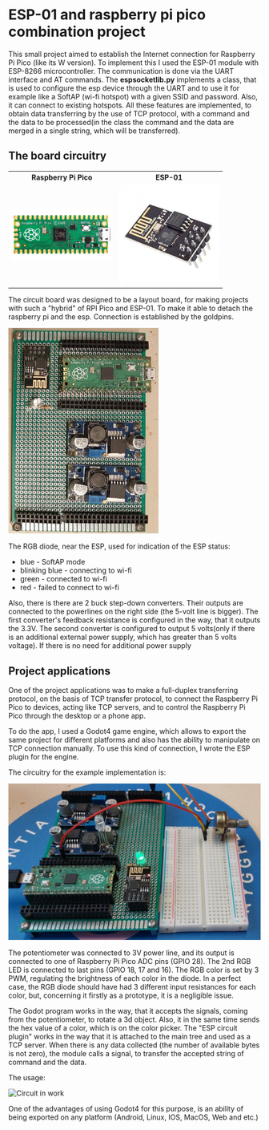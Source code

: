 <h1>ESP-01 and raspberry pi pico combination project</h1>
<p>This small project aimed to establish the Internet connection for Raspberry Pi Pico (like its W version). To implement this I used the ESP-01 module with ESP-8266 microcontroller. The communication is done via the UART interface and AT commands. The <b>espsocketlib.py</b> implements a class, that is used to configure the esp device through the UART and to use it for example like a SoftAP (wi-fi hotspot) with a given SSID and password. Also, it can connect to existing hotspots. All these features are implemented, to obtain data transferring by the use of TCP protocol, with a command and the data to be processed(in the class the command and the data are merged in a single string, which will be transferred).</p>

<h2>The board circuitry</h2>

<table>
  <tr>
    <th>Raspberry Pi Pico</th>
    <th>ESP-01</th>
  </tr>
  <tr>
    <td><img src="images_rpi_esp/rpi_pico.jpg" width="200" alt="RPI Pico"/></td>
    <td><img src="images_rpi_esp/esp01.jpg" width="200" alt="ESP-01"/></td>
  </tr>
</table>

<p>The circuit board was designed to be a layout board, for making projects with such a "hybrid" of RPI Pico and ESP-01. To make it able to detach the raspberry pi and the esp. Connection is established by the goldpins.</p>

<img src="images_rpi_esp/board.jpeg" width="300" alt="Board outlook"/>

<p>The RGB diode, near the ESP, used for indication of the ESP status:</p>
<ul>
  <li>blue - SoftAP mode</li>
  <li>blinking blue - connecting to wi-fi</li>
  <li>green - connected to wi-fi</li>
  <li>red - failed to connect to wi-fi</li>
</ul>
<p>Also, there is there are 2 buck step-down converters. Their outputs are connected to the powerlines on the right side (the 5-volt line is bigger). The first converter's feedback resistance is configured in the way, that it outputs the 3.3V. The second converter is configured to output 5 volts(only if there is an additional external power supply, which has greater than 5 volts voltage). If there is no need for additional power supply</p>

<h2>Project applications</h2>
<p>One of the project applications was to make a full-duplex transferring protocol, on the basis of TCP transfer protocol, to connect the Raspberry Pi Pico to devices, acting like TCP servers, and to control the Raspberry Pi Pico through the desktop or a phone app.</p>
<p>To do the app, I used a Godot4 game engine, which allows to export the same project for different platforms and also has the ability to manipulate on TCP connection manually. To use this kind of connection, I wrote the ESP plugin for the engine.</p>

<p>The circuitry for the example implementation is:</p>
<img src="images_rpi_esp/circuitry.jpeg" alt='The circuitry'/>
<p>The potentiometer was connected to 3V power line, and its output is connected to one of Raspberry Pi Pico ADC pins (GPIO 28). The 2nd RGB LED is connected to last pins (GPIO 18, 17 and 16). The RGB color is set by 3 PWM, regulating the brightness of each color in the diode. In a perfect case, the RGB diode should have had 3 different input resistances for each color, but, concerning it firstly as a prototype, it is a negligible issue.</p>
<p> The Godot program works in the way, that it accepts the signals, coming from the potentiometer, to rotate a 3d object. Also, it in the same time sends the hex value of a color, which is on the color picker. The "ESP circuit plugin" works in the way that it is attached to the main tree and used as a TCP server. When there is any data collected (the number of available bytes is not zero), the module calls a signal, to transfer the accepted string of command and the data. </p>
<p>The usage:</p>
<img src='images_rpi_esp/working.gif' alt="Circuit in work"/>
<p>One of the advantages of using Godot4 for this purpose, is an ability of being exported on any platform (Android, Linux, IOS, MacOS, Web and etc.)</p>
